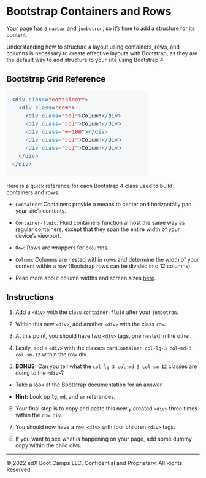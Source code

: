# Bootstrap Containers and Rows

Your page has a `navbar` and `jumbotron`, so it’s time to add a structure for its content.

Understanding how to structure a layout using containers, rows, and columns is necessary to create effective layouts with Bootstrap, as they are the default way to add structure to your site using Bootstrap 4.

## Bootstrap Grid Reference

  ![Grid Reference](./images/grid-reference.png)

Here is a quick reference for each Bootstrap 4 class used to build containers and rows:

- `Container`: Containers provide a means to center and horizontally pad your site’s contents.

- `Container-fluid`: Fluid containers function almost the same way as regular containers, except that they span the entire width of your device’s viewport.

- `Row`: Rows are wrappers for columns.

- `Column`: Columns are nested within rows and determine the width of your content within a row (Bootstrap rows can be divided into 12 columns). 

- Read more about column widths and screen sizes [here](https://getbootstrap.com/docs/4.3/layout/grid/#grid-options).

## Instructions

1. Add a `<div>` with the class `container-fluid` after your `jumbotron`.

2. Within this new `<div>`, add another `<div>` with the class `row`.

3. At this point, you should have two `<div>` tags, one nested in the other. 

4. Lastly, add a `<div>` with the classes `cardContainer col-lg-3 col-md-3 col-sm-12` within the row div. 

5. **BONUS:** Can you tell what the `col-lg-3 col-md-3 col-sm-12` classes are doing to the `<div>`? 

- Take a look at the Bootstrap documentation for an answer. 

- **Hint:** Look up `lg`, `md`, and `sm` references.

6. Your final step is to copy and paste this newly created `<div>` three times within the `row div`. 

7. You should now have a `row <div>` with four children `<div>` tags. 

8. If you want to see what is happening on your page, add some dummy copy within the child divs.

---

© 2022 edX Boot Camps LLC. Confidential and Proprietary. All Rights Reserved.
